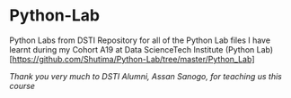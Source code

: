 # Python-Lab
Python Labs from DSTI
Repository for all of the Python Lab files I have learnt during my Cohort A19 at Data ScienceTech Institute
(Python Lab)[https://github.com/Shutima/Python-Lab/tree/master/Python_Lab]

*Thank you very much to DSTI Alumni, Assan Sanogo, for teaching us this course*